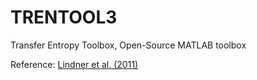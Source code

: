 # TRENTOOL3
Transfer Entropy Toolbox, Open-Source MATLAB toolbox

Reference: [Lindner et al. (2011)](www.biomedcentral.com/1471-2202/12/119)
